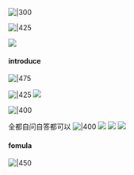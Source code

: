 ![|300](http://43.143.166.98:2212/2023/01/20/6d35799b430fe.png)

![|425](http://43.143.166.98:2212/2023/01/20/513e789a39138.png)

![](http://43.143.166.98:2212/2023/01/20/f585cce549faf.png)

#### introduce
![|475](http://43.143.166.98:2212/2023/01/20/e3adff1c05136.png)


![|425](http://43.143.166.98:2212/2023/01/20/100ef41e2a56c.png)
![](http://43.143.166.98:2212/2023/01/20/923131fb3e165.png)

![|400](http://43.143.166.98:2212/2023/01/20/42a59d6ed173d.png)

全都自问自答都可以
![|400](http://43.143.166.98:2212/2023/01/20/80b7d49a63be3.png)
![](http://43.143.166.98:2212/2023/01/20/752b5cd03437a.png)
![](http://43.143.166.98:2212/2023/01/20/bdffc334f9b0b.png)
![](http://43.143.166.98:2212/2023/01/20/5c10a9fd84675.png)
#### fomula
![|450](http://43.143.166.98:2212/2023/01/20/e1096d206cdcb.png)
